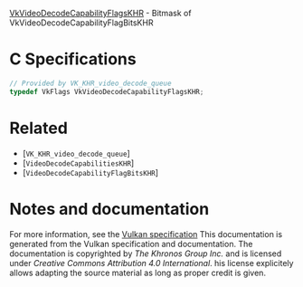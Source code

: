 [VkVideoDecodeCapabilityFlagsKHR](https://www.khronos.org/registry/vulkan/specs/1.3-extensions/man/html/VkVideoDecodeCapabilityFlagsKHR.html) - Bitmask of VkVideoDecodeCapabilityFlagBitsKHR

# C Specifications
```c
// Provided by VK_KHR_video_decode_queue
typedef VkFlags VkVideoDecodeCapabilityFlagsKHR;
```

# Related
- [`VK_KHR_video_decode_queue`]
- [`VideoDecodeCapabilitiesKHR`]
- [`VideoDecodeCapabilityFlagBitsKHR`]

# Notes and documentation
For more information, see the [Vulkan specification](https://www.khronos.org/registry/vulkan/specs/1.3-extensions/html/vkspec.html)
This documentation is generated from the Vulkan specification and documentation.
The documentation is copyrighted by *The Khronos Group Inc.* and is licensed under *Creative Commons Attribution 4.0 International*.
his license explicitely allows adapting the source material as long as proper credit is given.
        